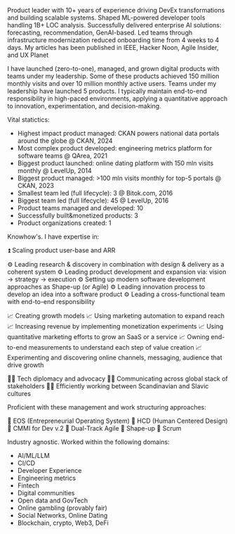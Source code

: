 Product leader with 10+ years of experience driving DevEx transformations and building scalable systems. Shaped ML-powered developer tools handling 1B+ LOC analysis. Successfully delivered enterprise AI solutions: forecasting, recommendation, GenAI-based. Led teams through infrastructure modernization reduced onboarding time from 4 weeks to 4 days. My articles has been published in IEEE, Hacker Noon, Agile Insider, and UX Planet

I have launched (zero-to-one), managed, and grown digital products with teams under my leadership. Some of these products achieved 150 million monthly visits and over 10 million monthly active users. Teams under my leadership have launched 5 products. I typically maintain end-to-end responsibility in high-paced environments, applying a quantitative approach to innovation, experimentation, and decision-making. 

Vital statictics:

- Highest impact product managed: CKAN powers national data portals around the globe @ CKAN, 2024
- Most complex product developed: engineering metrics platform for software teams @ QArea, 2021
- Biggest product launched: online dating platform with 150 mln visits monthly @ LevelUp, 2014
- Biggest product managed: >100 mln visits monthly for top-5 portals @ CKAN, 2023
- Smallest team led (full lifecycle): 3 @ Bitok.com, 2016
- Biggest team led (full lifecycle): 45 @ LevelUp, 2016
- Product teams managed and developed: 10
- Successfully built&monetized products: 3
- Product organizations created: 1

Knowhow's. I have expertise in:

⏫ Scaling product user-base and ARR 

⚙️ Leading research & discovery in combination with design & delivery as a coherent system
⚙️ Leading product development and expansion via: vision -> strategy -> execution
⚙️ Setting up modern software development approaches as Shape-up (or Agile)
⚙️ Leading innovation process to develop an idea into a software product
⚙️ Leading a cross-functional team with end-to-end responsibility

📈 Creating growth models
📈 Using marketing automation to expand reach
📈 Increasing revenue by implementing monetization experiments
📈 Using quantitative marketing efforts to grow an SaaS or a service
📈 Owning end-to-end measurements to understand each step of value creation
📈 Experimenting and discovering online channels, messaging, audience that drive growth

🙋‍♂️ Tech diplomacy and advocacy
🙋‍♂️ Communicating across global stack of stakeholders
🙋‍♂️ Efficiently working between Scandinavian and Slavic cultures

Proficient with these management and work structuring approaches:

📄 EOS (Entrepreneurial Operating System)
📄 HCD (Human Centered Design)
📄 CMMI for Dev v.2
📄 Dual-Track Agile
📄 Shape-up
📄 Scrum

Industry agnostic. Worked within the following domains:

- AI/ML/LLM
- CI/CD
- Developer Experience
- Engineering metrics
- Fintech
- Digital communities
- Open data and GovTech
- Online gambling (provably fair)
- Social Networks, Online Dating
- Blockchain, crypto, Web3, DeFi
